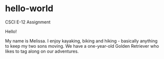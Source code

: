 # hello-world
CSCI E-12 Assignment

Hello!

My name is Melissa. I enjoy kayaking, biking and hiking - basically anything to keep my two sons moving. 
We have a one-year-old Golden Retriever who likes to tag along on our adventures. 

